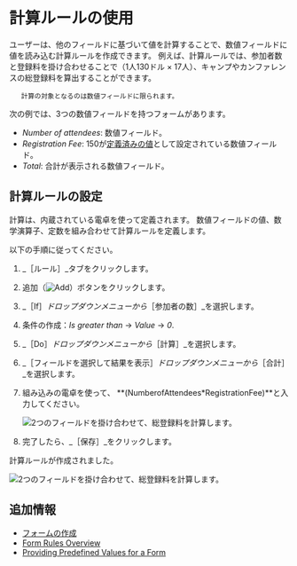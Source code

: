 # 計算ルールの使用

ユーザーは、他のフィールドに基づいて値を計算することで、数値フィールドに値を読み込む計算ルールを作成できます。 例えば、計算ルールでは、参加者数と登録料を掛け合わせることで（1人130ドル × 17人）、キャンプやカンファレンスの総登録料を算出することができます。

```important::
   計算の対象となるのは数値フィールドに限られます。
```

次の例では、3つの数値フィールドを持つフォームがあります。

* _Number of attendees_: 数値フィールド。
* _Registration Fee_: 150が[定義済みの値](../creating-and-managing-forms/providing-help-text-and-predefined-values.md)として設定されている数値フィールド。
* _Total_: 合計が表示される数値フィールド。

## 計算ルールの設定

計算は、内蔵されている電卓を使って定義されます。 数値フィールドの値、数学演算子、定数を組み合わせて計算ルールを定義します。

以下の手順に従ってください。

1. _［ルール］_タブをクリックします。
1. 追加（![Add](../../../images/icon-add.png)）ボタンをクリックします。
1. _［If］_ドロップダウンメニューから_［参加者の数］_を選択します。
1. 条件の作成：_Is greater than_ &rarr; _Value_ &rarr; _0_.
1. _［Do］_ドロップダウンメニューから_［計算］_を選択します。
1. _［フィールドを選択して結果を表示］_ドロップダウンメニューから_［合計］_を選択します。
1. 組み込みの電卓を使って、 **(NumberofAttendees*RegistrationFee)**と入力してください。

    ![2つのフィールドを掛け合わせて、総登録料を計算します。](./using-the-calculate-rule/images/01.png)

1. 完了したら、_［保存］_をクリックします。

計算ルールが作成されました。

![2つのフィールドを掛け合わせて、総登録料を計算します。](./using-the-calculate-rule/images/02.png)

## 追加情報

* [フォームの作成](../creating-and-managing-forms/creating-forms.md)
* [Form Rules Overview](./form-rules-overview.md)
* [Providing Predefined Values for a Form](../creating-and-managing-forms/providing-help-text-and-predefined-values.md)
